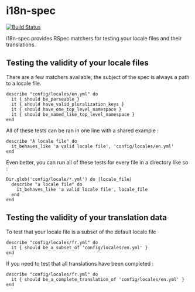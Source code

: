 # i18n-spec

[![Build Status](https://secure.travis-ci.org/tigrish/i18n-spec.png)](http://travis-ci.org/tigrish/i18n-spec)

i18n-spec provides RSpec matchers for testing your locale files and their translations.

## Testing the validity of your locale files

There are a few matchers available; the subject of the spec is always a path to a locale file.

    describe "config/locales/en.yml" do
      it { should be_parseable }
      it { should have_valid_pluralization_keys }
      it { should have_one_top_level_namespace }
      it { should be_named_like_top_level_namespace }
    end

All of these tests can be ran in one line with a shared example :

    describe "A locale file" do
      it_behaves_like 'a valid locale file', 'config/locales/en.yml'
    end

Even better, you can run all of these tests for every file in a directory like so :

    Dir.glob('config/locale/*.yml') do |locale_file|
      describe "a locale file" do
        it_behaves_like 'a valid locale file', locale_file
      end
    end

## Testing the validity of your translation data

To test that your locale file is a subset of the default locale file

	describe "config/locales/fr.yml" do
	  it { should be_a_subset_of 'config/locales/en.yml' }
	end

If you need to test that all translations have been completed :

    describe "config/locales/fr.yml" do
      it { should be_a_complete_translation_of 'config/locales/en.yml' }
    end
